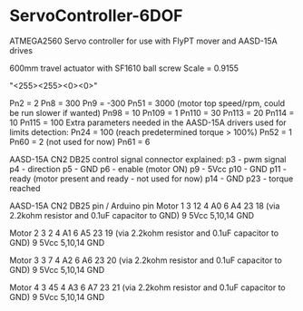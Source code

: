 # ServoController-6DOF
ATMEGA2560 Servo controller for use with FlyPT mover and AASD-15A drives

600mm travel actuator with SF1610 ball screw
Scale = 0.9155

"<255><255><a1><a2><a3><0><0>"

Pn2 = 2
Pn8 = 300
Pn9 = -300
Pn51 = 3000 (motor top speed/rpm, could be run slower if wanted)
Pn98 = 10
Pn109 = 1
Pn110 = 30
Pn113 = 20
Pn114 = 10
Pn115 = 100
Extra parameters needed in the AASD-15A drivers used for limits detection:
Pn24 = 100 (reach predetermined torque > 100%)
Pn52 = 1
Pn60 = 2 (not used for now)
Pn61 = 6

AASD-15A CN2 DB25 control signal connector explained:
 p3 - pwm signal
 p4 - direction
 p5 - GND
 p6 - enable (motor ON)
 p9 - 5Vcc
p10 - GND
p11 - ready (motor present and ready - not used for now)
p14 - GND
p23 - torque reached

AASD-15A
CN2 DB25 pin / Arduino pin
Motor 1
 3              12
 4              A0
 6              A4
 23             18 (via 2.2kohm resistor and 0.1uF capacitor to GND)
 9              5Vcc
 5,10,14        GND

Motor 2
 3              2
 4              A1
 6              A5
 23             19 (via 2.2kohm resistor and 0.1uF capacitor to GND)
 9              5Vcc
 5,10,14        GND

Motor 3
 3              7
 4              A2
 6              A6
 23             20 (via 2.2kohm resistor and 0.1uF capacitor to GND)
 9              5Vcc
 5,10,14        GND

Motor 4
 3              45
 4              A3
 6              A7
 23             21 (via 2.2kohm resistor and 0.1uF capacitor to GND)
 9              5Vcc
 5,10,14        GND
